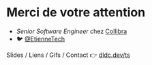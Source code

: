 # Merci de votre attention

- _Senior Software Engineer_ chez [Collibra](https://www.collibra.com/us/en)
- 🐦 [@EtienneTech](https://x.com/EtienneTech)

Slides / Liens / Gifs / Contact 👉 [dldc.dev/ts](https://dldc.dev/ts)
